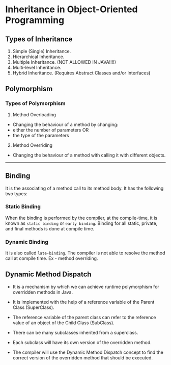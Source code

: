 # Inheritance in Object-Oriented Programming

## Types of Inheritance
1. Simple (Single) Inheritance.
2. Hierarchical Inheritance.
3. Multiple Inheritance. (NOT ALLOWED IN JAVA!!!!)
4. Multi-level Inheritance.
5. Hybrid Inheritance. (Requires Abstract Classes and/or Interfaces)


## Polymorphism
### Types of Polymorphism
1. Method Overloading
- Changing the behaviour of a method by changing:
- either the number of parameters OR
- the type of the parameters

2. Method Overriding
- Changing the behaviour of a method with calling it with different objects.


--- 
## Binding
It is the associating of a method call to its method body.
It has the following two types:

### Static Binding
When the binding  is performed by the compiler, at the compile-time, it is known as
`static binding` or `early binding`.
Binding for all static, private, and final methods is done at compile time.

### Dynamic Binding
It is also called `late-binding`. The compiler is not able to resolve the method call 
at compile time. Ex - method overriding.


## Dynamic Method Dispatch
- It is a mechanism by which we can achieve runtime polymorphism for
overridden methods in Java.

- It is implemented with the help of a reference variable of the Parent Class (SuperClass).

- The reference variable of the parent class can refer to the reference value
of an object of the Child Class (SubClass).

- There can be many subclasses inherited from a superclass.

- Each subclass will have its own version of the overridden method.

- The compiler will use the Dynamic Method Dispatch concept to find the correct
 version of the overridden method that should be executed.